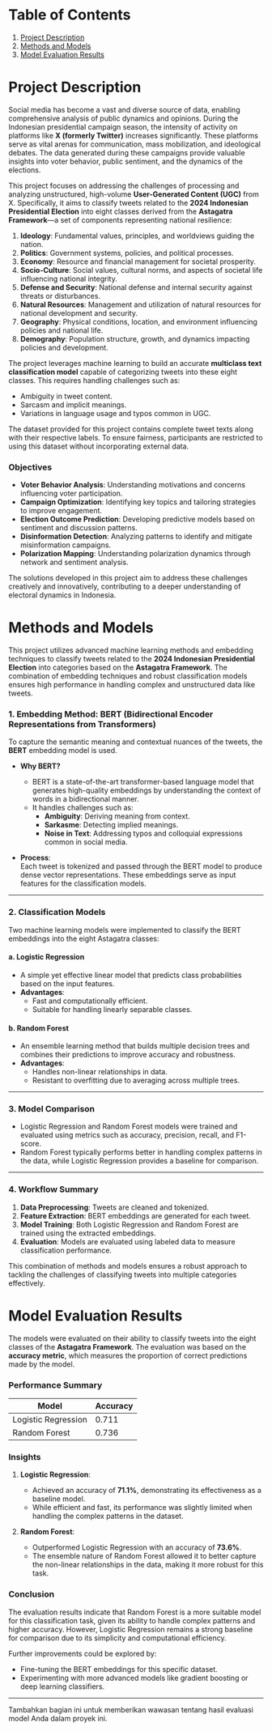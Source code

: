 # Table of Contents

1. [Project Description](#Project-Description)
2. [Methods and Models](#Methods-and-Models)
3. [Model Evaluation Results](#Model-Evaluation-Results)

# Project Description

Social media has become a vast and diverse source of data, enabling comprehensive analysis of public dynamics and opinions. During the Indonesian presidential campaign season, the intensity of activity on platforms like **X (formerly Twitter)** increases significantly. These platforms serve as vital arenas for communication, mass mobilization, and ideological debates. The data generated during these campaigns provide valuable insights into voter behavior, public sentiment, and the dynamics of the elections.

This project focuses on addressing the challenges of processing and analyzing unstructured, high-volume **User-Generated Content (UGC)** from X. Specifically, it aims to classify tweets related to the **2024 Indonesian Presidential Election** into eight classes derived from the **Astagatra Framework**—a set of components representing national resilience:

1. **Ideology**: Fundamental values, principles, and worldviews guiding the nation.
2. **Politics**: Government systems, policies, and political processes.
3. **Economy**: Resource and financial management for societal prosperity.
4. **Socio-Culture**: Social values, cultural norms, and aspects of societal life influencing national integrity.
5. **Defense and Security**: National defense and internal security against threats or disturbances.
6. **Natural Resources**: Management and utilization of natural resources for national development and security.
7. **Geography**: Physical conditions, location, and environment influencing policies and national life.
8. **Demography**: Population structure, growth, and dynamics impacting policies and development.

The project leverages machine learning to build an accurate **multiclass text classification model** capable of categorizing tweets into these eight classes. This requires handling challenges such as:

- Ambiguity in tweet content.
- Sarcasm and implicit meanings.
- Variations in language usage and typos common in UGC.

The dataset provided for this project contains complete tweet texts along with their respective labels. To ensure fairness, participants are restricted to using this dataset without incorporating external data.

### Objectives

- **Voter Behavior Analysis**: Understanding motivations and concerns influencing voter participation.
- **Campaign Optimization**: Identifying key topics and tailoring strategies to improve engagement.
- **Election Outcome Prediction**: Developing predictive models based on sentiment and discussion patterns.
- **Disinformation Detection**: Analyzing patterns to identify and mitigate misinformation campaigns.
- **Polarization Mapping**: Understanding polarization dynamics through network and sentiment analysis.

The solutions developed in this project aim to address these challenges creatively and innovatively, contributing to a deeper understanding of electoral dynamics in Indonesia.

# Methods and Models

This project utilizes advanced machine learning methods and embedding techniques to classify tweets related to the **2024 Indonesian Presidential Election** into categories based on the **Astagatra Framework**. The combination of embedding techniques and robust classification models ensures high performance in handling complex and unstructured data like tweets.

### 1. Embedding Method: **BERT (Bidirectional Encoder Representations from Transformers)**

To capture the semantic meaning and contextual nuances of the tweets, the **BERT** embedding model is used.

- **Why BERT?**

  - BERT is a state-of-the-art transformer-based language model that generates high-quality embeddings by understanding the context of words in a bidirectional manner.
  - It handles challenges such as:
    - **Ambiguity**: Deriving meaning from context.
    - **Sarkasme**: Detecting implied meanings.
    - **Noise in Text**: Addressing typos and colloquial expressions common in social media.

- **Process**:  
  Each tweet is tokenized and passed through the BERT model to produce dense vector representations. These embeddings serve as input features for the classification models.

---

### 2. Classification Models

Two machine learning models were implemented to classify the BERT embeddings into the eight Astagatra classes:

#### a. **Logistic Regression**

- A simple yet effective linear model that predicts class probabilities based on the input features.
- **Advantages**:
  - Fast and computationally efficient.
  - Suitable for handling linearly separable classes.

#### b. **Random Forest**

- An ensemble learning method that builds multiple decision trees and combines their predictions to improve accuracy and robustness.
- **Advantages**:
  - Handles non-linear relationships in data.
  - Resistant to overfitting due to averaging across multiple trees.

---

### 3. Model Comparison

- Logistic Regression and Random Forest models were trained and evaluated using metrics such as accuracy, precision, recall, and F1-score.
- Random Forest typically performs better in handling complex patterns in the data, while Logistic Regression provides a baseline for comparison.

---

### 4. Workflow Summary

1. **Data Preprocessing**: Tweets are cleaned and tokenized.
2. **Feature Extraction**: BERT embeddings are generated for each tweet.
3. **Model Training**: Both Logistic Regression and Random Forest are trained using the extracted embeddings.
4. **Evaluation**: Models are evaluated using labeled data to measure classification performance.

This combination of methods and models ensures a robust approach to tackling the challenges of classifying tweets into multiple categories effectively.

# Model Evaluation Results

The models were evaluated on their ability to classify tweets into the eight classes of the **Astagatra Framework**. The evaluation was based on the **accuracy metric**, which measures the proportion of correct predictions made by the model.

### Performance Summary

| **Model**           | **Accuracy** |
| ------------------- | ------------ |
| Logistic Regression | 0.711        |
| Random Forest       | 0.736        |

### Insights

1. **Logistic Regression**:

   - Achieved an accuracy of **71.1%**, demonstrating its effectiveness as a baseline model.
   - While efficient and fast, its performance was slightly limited when handling the complex patterns in the dataset.

2. **Random Forest**:
   - Outperformed Logistic Regression with an accuracy of **73.6%**.
   - The ensemble nature of Random Forest allowed it to better capture the non-linear relationships in the data, making it more robust for this task.

### Conclusion

The evaluation results indicate that Random Forest is a more suitable model for this classification task, given its ability to handle complex patterns and higher accuracy. However, Logistic Regression remains a strong baseline for comparison due to its simplicity and computational efficiency.

Further improvements could be explored by:

- Fine-tuning the BERT embeddings for this specific dataset.
- Experimenting with more advanced models like gradient boosting or deep learning classifiers.

---

Tambahkan bagian ini untuk memberikan wawasan tentang hasil evaluasi model Anda dalam proyek ini.
